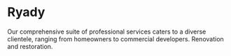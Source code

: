 # Ryady
Our comprehensive suite of professional services caters to a diverse clientele, ranging from homeowners to commercial developers. Renovation and restoration.
